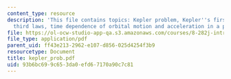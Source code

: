 ```yaml
---
content_type: resource
description: 'This file contains topics: Kepler problem, Kepler''s first, second and
  third laws, time dependence of orbital motion and acceleration in a plane.'
file: https://ol-ocw-studio-app-qa.s3.amazonaws.com/courses/8-282j-introduction-to-astronomy-spring-2006/93b6bc699c653da0efd67170a90c7c81_kepler_prob.pdf
file_type: application/pdf
parent_uid: ff43e213-2962-e107-d856-025d4254f3b9
resourcetype: Document
title: kepler_prob.pdf
uid: 93b6bc69-9c65-3da0-efd6-7170a90c7c81
---
```

